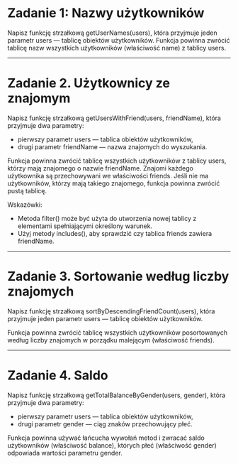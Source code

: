 # Zadanie 1: Nazwy użytkowników

Napisz funkcję strzałkową getUserNames(users), która przyjmuje jeden parametr users — tablicę obiektów użytkowników. Funkcja powinna zwrócić tablicę nazw wszystkich użytkowników (właściwość name) z tablicy users.

-----------------------------------------------------------------------------------------------------------------------------------------------------------------------------------------------------------------------

# Zadanie 2. Użytkownicy ze znajomym

Napisz funkcję strzałkową getUsersWithFriend(users, friendName), która przyjmuje dwa parametry:

* pierwszy parametr users — tablica obiektów użytkowników,
* drugi parametr friendName — nazwa znajomych do wyszukania.


Funkcja powinna zwrócić tablicę wszystkich użytkowników z tablicy users, którzy mają znajomego o nazwie friendName. Znajomi każdego użytkownika są przechowywani we właściwości friends. Jeśli nie ma użytkowników, którzy mają takiego znajomego, funkcja powinna zwrócić pustą tablicę.

Wskazówki:

* Metoda filter() może być użyta do utworzenia nowej tablicy z elementami spełniającymi określony warunek.
* Użyj metody includes(), aby sprawdzić czy tablica friends zawiera friendName.

-----------------------------------------------------------------------------------------------------------------------------------------------------------------------------------------------------------------------

# Zadanie 3. Sortowanie według liczby znajomych

Napisz funkcję strzałkową sortByDescendingFriendCount(users), która przyjmuje jeden parametr users — tablicę obiektów użytkowników.


Funkcja powinna zwrócić tablicę wszystkich użytkowników posortowanych według liczby znajomych w porządku malejącym (właściwość friends).

-----------------------------------------------------------------------------------------------------------------------------------------------------------------------------------------------------------------------

# Zadanie 4. Saldo

Napisz funkcję strzałkową getTotalBalanceByGender(users, gender), która przyjmuje dwa parametry:

* pierwszy parametr users — tablica obiektów użytkowników,
* drugi parametr gender — ciąg znaków przechowujący płeć.
  
Funkcja powinna używać łańcucha wywołań metod i zwracać saldo użytkowników (właściwość balance), których płeć (właściwość gender) odpowiada wartości parametru gender.
